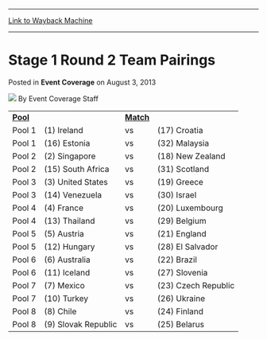 
---
[Link to Wayback Machine](https://web.archive.org/web/20220119084827/https://magic.wizards.com/en/articles/archive/event-coverage/stage-1-round-2-team-pairings-2013-08-03)

[_metadata_:author]:- "Event Coverage Staff"
[_metadata_:description]:- "Pool Match  Pool 1 (1) Ireland vs (17) Croatia Pool 1 (16) Estonia vs (32) Malaysia Pool 2 (2) Singapore vs (18) New Zealand Pool 2 (15) South Africa vs (31) Scotland Pool 3 (3) United States vs (19) Greece Pool 3 (14) Venezuela vs (30) Israel Pool 4 (4) France vs (20) Luxembourg Pool 4 (13) Thailand vs (29) Belgium Pool 5 (5) Austria vs (21) England Pool 5 (12) Hungary vs"
[_metadata_:generator]:- "Drupal 7 (http://drupal.org)"
[_metadata_:node]:- "315578"
[_metadata_:publish_date]:- "2013-08-03"
[_metadata_:source]:- "div-main-content"
[_metadata_:title]:- "Stage 1 Round 2 Team Pairings"
[_metadata_:wayback_capture_timestamp]:- "2022-01-19 08:48:27"
[_metadata_:wayback_raw_url]:- "https://web.archive.org/web/20220119084827id_/https://magic.wizards.com/en/articles/archive/event-coverage/stage-1-round-2-team-pairings-2013-08-03"
[_metadata_:wayback_url]:- "https://magic.wizards.com/en/articles/archive/event-coverage/stage-1-round-2-team-pairings-2013-08-03"
---


Stage 1 Round 2 Team Pairings
=============================



 Posted in **Event Coverage**
 on August 3, 2013 






![](https://media.magic.wizards.com/styles/auth_small/public/images/person/authorpic_EventCoverageStaff.jpg)
By Event Coverage Staff













|  |  |  |  |
| --- | --- | --- | --- |
| [**Pool**](http://archive.wizards.com/Magic/magazine/article.aspx?x=mtg/daily/eventcoverage/wmc13/pairs1r2&tablesort=1)  |  | [**Match**](http://archive.wizards.com/Magic/magazine/article.aspx?x=mtg/daily/eventcoverage/wmc13/pairs1r2&tablesort=3)  |  |
| Pool 1 | (1) Ireland | vs | (17) Croatia |
| Pool 1 | (16) Estonia | vs | (32) Malaysia |
| Pool 2 | (2) Singapore | vs | (18) New Zealand |
| Pool 2 | (15) South Africa | vs | (31) Scotland |
| Pool 3 | (3) United States | vs | (19) Greece |
| Pool 3 | (14) Venezuela | vs | (30) Israel |
| Pool 4 | (4) France | vs | (20) Luxembourg |
| Pool 4 | (13) Thailand | vs | (29) Belgium |
| Pool 5 | (5) Austria | vs | (21) England |
| Pool 5 | (12) Hungary | vs | (28) El Salvador |
| Pool 6 | (6) Australia | vs | (22) Brazil |
| Pool 6 | (11) Iceland | vs | (27) Slovenia |
| Pool 7 | (7) Mexico | vs | (23) Czech Republic |
| Pool 7 | (10) Turkey | vs | (26) Ukraine |
| Pool 8 | (8) Chile | vs | (24) Finland |
| Pool 8 | (9) Slovak Republic | vs | (25) Belarus |







